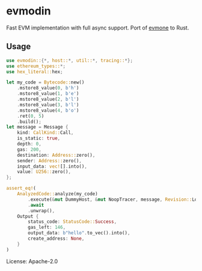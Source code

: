 # evmodin

Fast EVM implementation with full async support. Port of [evmone](https://github.com/ethereum/evmone) to Rust.

## Usage
```rust
use evmodin::{*, host::*, util::*, tracing::*};
use ethereum_types::*;
use hex_literal::hex;

let my_code = Bytecode::new()
    .mstore8_value(0, b'h')
    .mstore8_value(1, b'e')
    .mstore8_value(2, b'l')
    .mstore8_value(3, b'l')
    .mstore8_value(4, b'o')
    .ret(0, 5)
    .build();
let message = Message {
    kind: CallKind::Call,
    is_static: true,
    depth: 0,
    gas: 200,
    destination: Address::zero(),
    sender: Address::zero(),
    input_data: vec![].into(),
    value: U256::zero(),
};

assert_eq!(
    AnalyzedCode::analyze(my_code)
        .execute(&mut DummyHost, &mut NoopTracer, message, Revision::London)
        .await
        .unwrap(),
    Output {
        status_code: StatusCode::Success,
        gas_left: 146,
        output_data: b"hello".to_vec().into(),
        create_address: None,
    }
)
```

License: Apache-2.0
